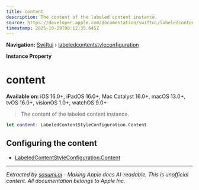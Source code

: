 ```yaml
---
title: content
description: The content of the labeled content instance.
source: https://developer.apple.com/documentation/swiftui/labeledcontentstyleconfiguration/content-swift.property
timestamp: 2025-10-29T00:12:35.645Z
---
```


**Navigation:** [Swiftui](/documentation/swiftui) › [labeledcontentstyleconfiguration](/documentation/swiftui/labeledcontentstyleconfiguration)

**Instance Property**

# content

**Available on:** iOS 16.0+, iPadOS 16.0+, Mac Catalyst 16.0+, macOS 13.0+, tvOS 16.0+, visionOS 1.0+, watchOS 9.0+

> The content of the labeled content instance.

```swift
let content: LabeledContentStyleConfiguration.Content
```

## Configuring the content

- [LabeledContentStyleConfiguration.Content](/documentation/swiftui/labeledcontentstyleconfiguration/content-swift.struct)

---

*Extracted by [sosumi.ai](https://sosumi.ai) - Making Apple docs AI-readable.*
*This is unofficial content. All documentation belongs to Apple Inc.*
